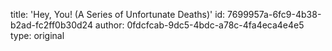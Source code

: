 title: 'Hey, You! (A Series of Unfortunate Deaths)'
id: 7699957a-6fc9-4b38-b2ad-fc2ff0b30d24
author: 0fdcfcab-9dc5-4bdc-a78c-4fa4eca4e4e5
type: original
